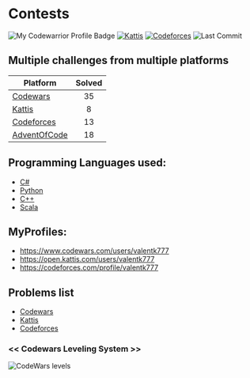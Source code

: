 # Contests

![My Codewarrior Profile Badge](https://www.codewars.com/users/valentk777/badges/micro)
[![Kattis](https://img.shields.io/badge/Kattis-23.9-COLOR.svg)](https://open.kattis.com/users/valentk777)
[![Codeforces](https://img.shields.io/badge/Codeforces-942-COLOR.svg)](https://codeforces.com/profile/valentk777)
![Last Commit](https://img.shields.io/github/last-commit/valentk777/Contests.svg)

## Multiple challenges from multiple platforms

| Platform                                                                      | Solved | 
|-------------------------------------------------------------------------------|:------:|
| [Codewars](https://github.com/valentk777/Contests/tree/master/Codewars)       |   35   |
| [Kattis](https://github.com/valentk777/Contests/tree/master/Kattis)           |   8    | 
| [Codeforces](https://github.com/valentk777/Contests/tree/master/Codeforces)   |   13   | 
| [AdventOfCode](https://adventofcode.com/2020)                                 |   18   | 


## Programming Languages used:
* [C#](https://github.com/valentk777/Contests/search?l=C%23)
* [Python](https://github.com/valentk777/Contests/search?l=python)
* [C++](https://github.com/valentk777/Contests/search?l=cpp)
* [Scala](https://github.com/valentk777/Contests/search?l=scala)


## MyProfiles:
* https://www.codewars.com/users/valentk777
* https://open.kattis.com/users/valentk777
* https://codeforces.com/profile/valentk777


## Problems list

* [Codewars](https://github.com/valentk777/Contests/search?q=tag-codewars)
* [Kattis](https://github.com/valentk777/Contests/search?q=tag-kattis)
* [Codeforces](https://github.com/valentk777/Contests/search?q=tag-codeforces)


### << Codewars Leveling System >>

![CodeWars levels](https://i.imgur.com/Vm77XMv.png)

